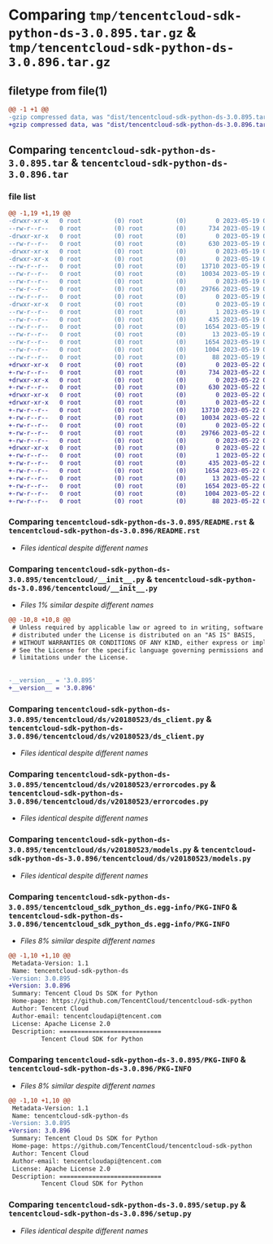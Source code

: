 # Comparing `tmp/tencentcloud-sdk-python-ds-3.0.895.tar.gz` & `tmp/tencentcloud-sdk-python-ds-3.0.896.tar.gz`

## filetype from file(1)

```diff
@@ -1 +1 @@
-gzip compressed data, was "dist/tencentcloud-sdk-python-ds-3.0.895.tar", last modified: Fri May 19 02:49:36 2023, max compression
+gzip compressed data, was "dist/tencentcloud-sdk-python-ds-3.0.896.tar", last modified: Mon May 22 00:21:46 2023, max compression
```

## Comparing `tencentcloud-sdk-python-ds-3.0.895.tar` & `tencentcloud-sdk-python-ds-3.0.896.tar`

### file list

```diff
@@ -1,19 +1,19 @@
-drwxr-xr-x   0 root         (0) root         (0)        0 2023-05-19 02:49:36.000000 tencentcloud-sdk-python-ds-3.0.895/
--rw-r--r--   0 root         (0) root         (0)      734 2023-05-19 02:49:36.000000 tencentcloud-sdk-python-ds-3.0.895/README.rst
-drwxr-xr-x   0 root         (0) root         (0)        0 2023-05-19 02:49:36.000000 tencentcloud-sdk-python-ds-3.0.895/tencentcloud/
--rw-r--r--   0 root         (0) root         (0)      630 2023-05-19 02:49:36.000000 tencentcloud-sdk-python-ds-3.0.895/tencentcloud/__init__.py
-drwxr-xr-x   0 root         (0) root         (0)        0 2023-05-19 02:49:36.000000 tencentcloud-sdk-python-ds-3.0.895/tencentcloud/ds/
-drwxr-xr-x   0 root         (0) root         (0)        0 2023-05-19 02:49:36.000000 tencentcloud-sdk-python-ds-3.0.895/tencentcloud/ds/v20180523/
--rw-r--r--   0 root         (0) root         (0)    13710 2023-05-19 02:49:36.000000 tencentcloud-sdk-python-ds-3.0.895/tencentcloud/ds/v20180523/ds_client.py
--rw-r--r--   0 root         (0) root         (0)    10034 2023-05-19 02:49:36.000000 tencentcloud-sdk-python-ds-3.0.895/tencentcloud/ds/v20180523/errorcodes.py
--rw-r--r--   0 root         (0) root         (0)        0 2023-05-19 02:49:36.000000 tencentcloud-sdk-python-ds-3.0.895/tencentcloud/ds/v20180523/__init__.py
--rw-r--r--   0 root         (0) root         (0)    29766 2023-05-19 02:49:36.000000 tencentcloud-sdk-python-ds-3.0.895/tencentcloud/ds/v20180523/models.py
--rw-r--r--   0 root         (0) root         (0)        0 2023-05-19 02:49:36.000000 tencentcloud-sdk-python-ds-3.0.895/tencentcloud/ds/__init__.py
-drwxr-xr-x   0 root         (0) root         (0)        0 2023-05-19 02:49:36.000000 tencentcloud-sdk-python-ds-3.0.895/tencentcloud_sdk_python_ds.egg-info/
--rw-r--r--   0 root         (0) root         (0)        1 2023-05-19 02:49:36.000000 tencentcloud-sdk-python-ds-3.0.895/tencentcloud_sdk_python_ds.egg-info/dependency_links.txt
--rw-r--r--   0 root         (0) root         (0)      435 2023-05-19 02:49:36.000000 tencentcloud-sdk-python-ds-3.0.895/tencentcloud_sdk_python_ds.egg-info/SOURCES.txt
--rw-r--r--   0 root         (0) root         (0)     1654 2023-05-19 02:49:36.000000 tencentcloud-sdk-python-ds-3.0.895/tencentcloud_sdk_python_ds.egg-info/PKG-INFO
--rw-r--r--   0 root         (0) root         (0)       13 2023-05-19 02:49:36.000000 tencentcloud-sdk-python-ds-3.0.895/tencentcloud_sdk_python_ds.egg-info/top_level.txt
--rw-r--r--   0 root         (0) root         (0)     1654 2023-05-19 02:49:36.000000 tencentcloud-sdk-python-ds-3.0.895/PKG-INFO
--rw-r--r--   0 root         (0) root         (0)     1004 2023-05-19 02:49:36.000000 tencentcloud-sdk-python-ds-3.0.895/setup.py
--rw-r--r--   0 root         (0) root         (0)       88 2023-05-19 02:49:36.000000 tencentcloud-sdk-python-ds-3.0.895/setup.cfg
+drwxr-xr-x   0 root         (0) root         (0)        0 2023-05-22 00:21:46.000000 tencentcloud-sdk-python-ds-3.0.896/
+-rw-r--r--   0 root         (0) root         (0)      734 2023-05-22 00:21:46.000000 tencentcloud-sdk-python-ds-3.0.896/README.rst
+drwxr-xr-x   0 root         (0) root         (0)        0 2023-05-22 00:21:46.000000 tencentcloud-sdk-python-ds-3.0.896/tencentcloud/
+-rw-r--r--   0 root         (0) root         (0)      630 2023-05-22 00:21:46.000000 tencentcloud-sdk-python-ds-3.0.896/tencentcloud/__init__.py
+drwxr-xr-x   0 root         (0) root         (0)        0 2023-05-22 00:21:46.000000 tencentcloud-sdk-python-ds-3.0.896/tencentcloud/ds/
+drwxr-xr-x   0 root         (0) root         (0)        0 2023-05-22 00:21:46.000000 tencentcloud-sdk-python-ds-3.0.896/tencentcloud/ds/v20180523/
+-rw-r--r--   0 root         (0) root         (0)    13710 2023-05-22 00:21:46.000000 tencentcloud-sdk-python-ds-3.0.896/tencentcloud/ds/v20180523/ds_client.py
+-rw-r--r--   0 root         (0) root         (0)    10034 2023-05-22 00:21:46.000000 tencentcloud-sdk-python-ds-3.0.896/tencentcloud/ds/v20180523/errorcodes.py
+-rw-r--r--   0 root         (0) root         (0)        0 2023-05-22 00:21:46.000000 tencentcloud-sdk-python-ds-3.0.896/tencentcloud/ds/v20180523/__init__.py
+-rw-r--r--   0 root         (0) root         (0)    29766 2023-05-22 00:21:46.000000 tencentcloud-sdk-python-ds-3.0.896/tencentcloud/ds/v20180523/models.py
+-rw-r--r--   0 root         (0) root         (0)        0 2023-05-22 00:21:46.000000 tencentcloud-sdk-python-ds-3.0.896/tencentcloud/ds/__init__.py
+drwxr-xr-x   0 root         (0) root         (0)        0 2023-05-22 00:21:46.000000 tencentcloud-sdk-python-ds-3.0.896/tencentcloud_sdk_python_ds.egg-info/
+-rw-r--r--   0 root         (0) root         (0)        1 2023-05-22 00:21:46.000000 tencentcloud-sdk-python-ds-3.0.896/tencentcloud_sdk_python_ds.egg-info/dependency_links.txt
+-rw-r--r--   0 root         (0) root         (0)      435 2023-05-22 00:21:46.000000 tencentcloud-sdk-python-ds-3.0.896/tencentcloud_sdk_python_ds.egg-info/SOURCES.txt
+-rw-r--r--   0 root         (0) root         (0)     1654 2023-05-22 00:21:46.000000 tencentcloud-sdk-python-ds-3.0.896/tencentcloud_sdk_python_ds.egg-info/PKG-INFO
+-rw-r--r--   0 root         (0) root         (0)       13 2023-05-22 00:21:46.000000 tencentcloud-sdk-python-ds-3.0.896/tencentcloud_sdk_python_ds.egg-info/top_level.txt
+-rw-r--r--   0 root         (0) root         (0)     1654 2023-05-22 00:21:46.000000 tencentcloud-sdk-python-ds-3.0.896/PKG-INFO
+-rw-r--r--   0 root         (0) root         (0)     1004 2023-05-22 00:21:46.000000 tencentcloud-sdk-python-ds-3.0.896/setup.py
+-rw-r--r--   0 root         (0) root         (0)       88 2023-05-22 00:21:46.000000 tencentcloud-sdk-python-ds-3.0.896/setup.cfg
```

### Comparing `tencentcloud-sdk-python-ds-3.0.895/README.rst` & `tencentcloud-sdk-python-ds-3.0.896/README.rst`

 * *Files identical despite different names*

### Comparing `tencentcloud-sdk-python-ds-3.0.895/tencentcloud/__init__.py` & `tencentcloud-sdk-python-ds-3.0.896/tencentcloud/__init__.py`

 * *Files 1% similar despite different names*

```diff
@@ -10,8 +10,8 @@
 # Unless required by applicable law or agreed to in writing, software
 # distributed under the License is distributed on an "AS IS" BASIS,
 # WITHOUT WARRANTIES OR CONDITIONS OF ANY KIND, either express or implied.
 # See the License for the specific language governing permissions and
 # limitations under the License.
 
 
-__version__ = '3.0.895'
+__version__ = '3.0.896'
```

### Comparing `tencentcloud-sdk-python-ds-3.0.895/tencentcloud/ds/v20180523/ds_client.py` & `tencentcloud-sdk-python-ds-3.0.896/tencentcloud/ds/v20180523/ds_client.py`

 * *Files identical despite different names*

### Comparing `tencentcloud-sdk-python-ds-3.0.895/tencentcloud/ds/v20180523/errorcodes.py` & `tencentcloud-sdk-python-ds-3.0.896/tencentcloud/ds/v20180523/errorcodes.py`

 * *Files identical despite different names*

### Comparing `tencentcloud-sdk-python-ds-3.0.895/tencentcloud/ds/v20180523/models.py` & `tencentcloud-sdk-python-ds-3.0.896/tencentcloud/ds/v20180523/models.py`

 * *Files identical despite different names*

### Comparing `tencentcloud-sdk-python-ds-3.0.895/tencentcloud_sdk_python_ds.egg-info/PKG-INFO` & `tencentcloud-sdk-python-ds-3.0.896/tencentcloud_sdk_python_ds.egg-info/PKG-INFO`

 * *Files 8% similar despite different names*

```diff
@@ -1,10 +1,10 @@
 Metadata-Version: 1.1
 Name: tencentcloud-sdk-python-ds
-Version: 3.0.895
+Version: 3.0.896
 Summary: Tencent Cloud Ds SDK for Python
 Home-page: https://github.com/TencentCloud/tencentcloud-sdk-python
 Author: Tencent Cloud
 Author-email: tencentcloudapi@tencent.com
 License: Apache License 2.0
 Description: ============================
         Tencent Cloud SDK for Python
```

### Comparing `tencentcloud-sdk-python-ds-3.0.895/PKG-INFO` & `tencentcloud-sdk-python-ds-3.0.896/PKG-INFO`

 * *Files 8% similar despite different names*

```diff
@@ -1,10 +1,10 @@
 Metadata-Version: 1.1
 Name: tencentcloud-sdk-python-ds
-Version: 3.0.895
+Version: 3.0.896
 Summary: Tencent Cloud Ds SDK for Python
 Home-page: https://github.com/TencentCloud/tencentcloud-sdk-python
 Author: Tencent Cloud
 Author-email: tencentcloudapi@tencent.com
 License: Apache License 2.0
 Description: ============================
         Tencent Cloud SDK for Python
```

### Comparing `tencentcloud-sdk-python-ds-3.0.895/setup.py` & `tencentcloud-sdk-python-ds-3.0.896/setup.py`

 * *Files identical despite different names*

